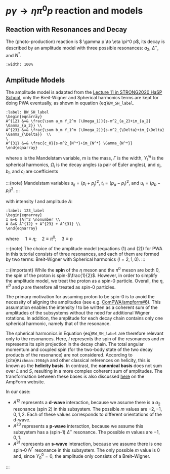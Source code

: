 # $p \gamma \to \eta \pi^0 p$ reaction and models

<!-- cspell:ignore Mathieu -->
<!-- This amplitude model is adapted from the [Lecture 11 in STRONG2020 HaSP School](https://indico.ific.uv.es/event/6803/contributions/21223/) by Vincent Mathieu. -->

## Reaction with Resonances and Decay

The (photo-production) reaction is $ \gamma p \to \eta \pi^0 p$, its decay is described by an amplitude model with three possible resonances: $a_2$, $\Delta^+$, and $N^*$.

```{image} https://github.com/ComPWA/compwa-org/assets/17490173/ec6bf191-bd5f-43b0-a6cb-da470b071630
:width: 100%
```

## Amplitude Models

The amplitude model is adapted from the [Lecture 11 in STRONG2020 HaSP School](https://indico.ific.uv.es/event/6803/contributions/21223/), only the Breit-Wigner and Spherical harmonics terms are kept for doing PWA eventually, as shown in equation {eq}`BW_SH_label`.

```{math}
:label: BW_SH_label
\begin{eqnarray}
A^{12} &=& \frac{\sum a_m Y_2^m (\Omega_1)}{s-m^2_{a_2}+im_{a_2} \Gamma_{a_2}} \\
A^{23} &=& \frac{\sum b_m Y_1^m (\Omega_2)}{s-m^2_{\Delta}+im_{\Delta} \Gamma_{\Delta}}  \\
\
A^{31} &=& \frac{c_0}{s-m^2_{N^*}+im_{N^*} \Gamma_{N^*}}
\end{eqnarray}
```

where s is the Mandelstam variable, m is the mass, $\Gamma$ is the width, $Y^m_l$ is the spherical harmonics, $\Omega_i$ is the decay angles (a pair of Euler angles), and $a_i$, $b_i$, and $c_i$ are coefficients

:::{note}
Mandelstam variables $s_{ij}=(p_i+p_j)^2$, $t_i=(p_a-p_i)^2$, and $u_i=(p_b-p_i)^2$.
:::

with intensity $I$ and amplitude $A$:

```{math}
:label: 123_label
\begin{eqnarray}
I &=& |A|^2 \nonumber \\
A &=& A^{12} + A^{23} + A^{31} \\
\end{eqnarray}
```

where $\quad 1 \equiv \eta ; \quad  2 \equiv \pi^0 ; \quad 3 \equiv p$

:::{note}
The choice of the amplitude model (equations (1) and (2)) for PWA in this tutorial consists of three resonances, and each of them are formed by two terms: Breit-Wigner with Spherical harmonics ($l = 2, 1, 0$).
:::

:::{important}
While the **spin** of the $\eta$ meson and the $\pi^0$ meson are both $0$, the spin of the proton is spin-$\frac{1}{2}$.
However, in order to simplify the amplitude model, we treat the proton as a spin-0 particle.
Overall, the $\eta$, $\pi^0$ and $p$ are therefore all treated as spin-0 particles.

The primary motivation for assuming proton to be spin-$0$ is to avoid the necessity of aligning the amplitudes (see e.g. [ComPWA/ampform#6](https://github.com/ComPWA/ampform/issues/6)).
This assumption enables the intensity $I$ to be written as a coherent sum of the amplitudes of the subsystems without the need for additional Wigner rotations.
In addition, the amplitude for each decay chain contains only one spherical harmonic, namely that of the resonance.

The spherical harmonics in Equation&nbsp;{eq}`BW_SH_label` are therefore relevant only to the resonances.
Here, $l$ represents the spin of the resonances and $m$ represents its spin projection in the decay chain.
The total angular momentum and coupled spin (for the two-body state of the two decay products of the resonance) are not considered.
According to {cite}`Richman:1984gh` and other classical references on helicity, this is known as the **helicity basis**.
In contrast, the **canonical basis** does not sum over $L$ and $S$, resulting in a more complex coherent sum of amplitudes.
The transformation between these bases is also discussed [here](https://ampform.rtfd.io/0.15.x/usage/helicity/formalism.html) on the AmpForm website.

In our case:

- $A^{12}$ represents a **d-wave** interaction, because we assume there is a $a_2$ resonance (spin&nbsp;2) in this subsystem. The possible $m$&nbsp;values are $−2,−1,0,1,2$. Each of these values corresponds to different orientations of the d-wave.
- $A^{23}$ represents a **p-wave** interaction, because we assume this subsystem has a (spin-1) $\Delta^+$ resonance. The possible $m$&nbsp;values are $−1,0,1$.
- $A^{31}$ represents an **s-wave** interaction, because we assume there is one spin-0 $N^*$ resonance in this subsystem. The only possible $m$ value is 0 and, since $Y_0^0=0$, the amplitude only consists of a Breit–Wigner.

:::
